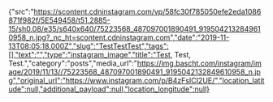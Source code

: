 {"src":"https://scontent.cdninstagram.com/vp/58fc30f785050efe2eda1086871f982f/5E549458/t51.2885-15/sh0.08/e35/s640x640/75223568_487097001890491_9195042132849610958_n.jpg?_nc_ht=scontent.cdninstagram.com","date":"2019-11-13T08:05:18.000Z","slug":"TestTestTest","tags":[],"text":"","type":"instagram_image","title":"Test, Test, Test.","category":"posts","media_url":"https://img.bascht.com/instagram/image/2019/11/13//75223568_487097001890491_9195042132849610958_n.jpg","original_url":"https://www.instagram.com/p/B4zFsICI2UE/","location_latitude":null,"additional_payload":null,"location_longitude":null}